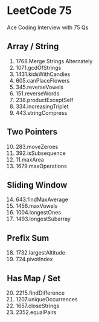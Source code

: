 # LeetCode 75

Ace Coding Interview with 75 Qs

## Array / String

1. 1768.Merge Strings Alternately
2. 1071.gcdOfStrings
3. 1431.kidsWithCandies
4. 605.canPlaceFlowers
5. 345.reverseVowels
6. 151.reverseWords
7. 238.productExceptSelf
8. 334.increasingTriplet
9. 443.stringCompress

## Two Pointers

10. 283.moveZeroes
11. 392.isSubsequence
12. 11.maxArea
13. 1679.maxOperations

## Sliding Window

14. 643.findMaxAverage
15. 1456.maxVowels
16. 1004.longestOnes
17. 1493.longestSubarray

## Prefix Sum

18. 1732.largestAltitude
19. 724.pivotIndex

## Has Map / Set

20. 2215.findDifference
21. 1207.uniqueOccurrences
22. 1657.closeStrings
23. 2352.equalPairs